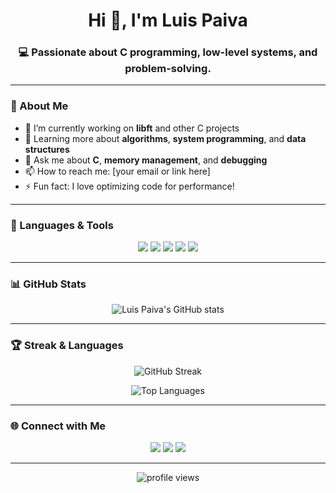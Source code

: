 <!-- Profile README for Luis Paiva -->

<h1 align="center">Hi 👋, I'm Luis Paiva</h1>
<h3 align="center">💻 Passionate about C programming, low-level systems, and problem-solving.</h3>

---

### 🧭 About Me
- 🔭 I’m currently working on **libft** and other C projects  
- 🌱 Learning more about **algorithms**, **system programming**, and **data structures**  
- 💬 Ask me about **C**, **memory management**, and **debugging**  
- 📫 How to reach me: [your email or link here]  
- ⚡ Fun fact: I love optimizing code for performance!

---

### 🧰 Languages & Tools
<p align="center">
  <img src="https://img.shields.io/badge/C-00599C?style=for-the-badge&logo=c&logoColor=white" />
  <img src="https://img.shields.io/badge/Git-F05032?style=for-the-badge&logo=git&logoColor=white" />
  <img src="https://img.shields.io/badge/Linux-FCC624?style=for-the-badge&logo=linux&logoColor=black" />
  <img src="https://img.shields.io/badge/VSCode-0078D4?style=for-the-badge&logo=visual-studio-code&logoColor=white" />
  <img src="https://img.shields.io/badge/Makefile-000000?style=for-the-badge&logo=gnu&logoColor=white" />
</p>

---

### 📊 GitHub Stats
<p align="center">
  <img src="https://github-readme-stats.vercel.app/api?username=luispaiva40200280&show_icons=true&theme=github_dark&hide_border=true" alt="Luis Paiva's GitHub stats" />
</p>

---

### 🏆 Streak & Languages
<p align="center">
  <img src="https://streak-stats.demolab.com?user=luispaiva40200280&theme=github-dark-blue&hide_border=true" alt="GitHub Streak" />
</p>

<p align="center">
  <img src="https://github-readme-stats.vercel.app/api/top-langs/?username=luispaiva40200280&layout=compact&theme=github_dark&hide_border=true" alt="Top Languages" />
</p>

---

### 🌐 Connect with Me
<p align="center">
  <a href="mailto:your.email@example.com"><img src="https://img.shields.io/badge/Email-D14836?style=for-the-badge&logo=gmail&logoColor=white" /></a>
  <a href="https://www.linkedin.com/in/your-linkedin/"><img src="https://img.shields.io/badge/LinkedIn-0077B5?style=for-the-badge&logo=linkedin&logoColor=white" /></a>
  <a href="https://github.com/luispaiva40200280"><img src="https://img.shields.io/badge/GitHub-181717?style=for-the-badge&logo=github&logoColor=white" /></a>
</p>

---

<p align="center">
  <img src="https://komarev.com/ghpvc/?username=luispaiva40200280&label=Profile%20views&color=0e75b6&style=flat" alt="profile views" />
</p>

